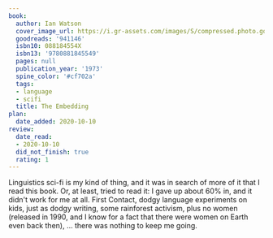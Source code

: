 ```yaml
---
book:
  author: Ian Watson
  cover_image_url: https://i.gr-assets.com/images/S/compressed.photo.goodreads.com/books/1305136769l/941146.jpg
  goodreads: '941146'
  isbn10: 088184554X
  isbn13: '9780881845549'
  pages: null
  publication_year: '1973'
  spine_color: '#cf702a'
  tags:
  - language
  - scifi
  title: The Embedding
plan:
  date_added: 2020-10-10
review:
  date_read:
  - 2020-10-10
  did_not_finish: true
  rating: 1
---
```


Linguistics sci-fi is my kind of thing, and it was in search of more of it that I read this book. Or, at least, tried to
read it: I gave up about 60% in, and it didn't work for me at all. First Contact, dodgy language experiments on kids,
just as dodgy writing, some rainforest activism, plus no women (released in 1990, and I know for a fact that there were
women on Earth even back then), …  there was nothing to keep me going.
